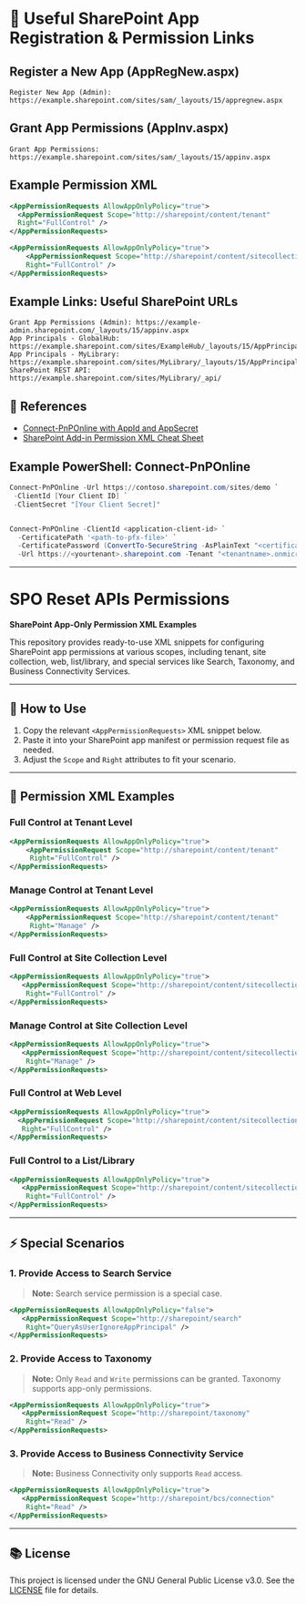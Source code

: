 # 📝 Useful SharePoint App Registration & Permission Links

## Register a New App (AppRegNew.aspx)

```
Register New App (Admin): https://example.sharepoint.com/sites/sam/_layouts/15/appregnew.aspx
```

## Grant App Permissions (AppInv.aspx)

```
Grant App Permissions: https://example.sharepoint.com/sites/sam/_layouts/15/appinv.aspx
```

## Example Permission XML

```xml
<AppPermissionRequests AllowAppOnlyPolicy="true">
  <AppPermissionRequest Scope="http://sharepoint/content/tenant"
  Right="FullControl" />
</AppPermissionRequests>

<AppPermissionRequests AllowAppOnlyPolicy="true">
    <AppPermissionRequest Scope="http://sharepoint/content/sitecollection"
    Right="FullControl" />
</AppPermissionRequests>
```

## Example Links: Useful SharePoint URLs

```
Grant App Permissions (Admin): https://example-admin.sharepoint.com/_layouts/15/appinv.aspx
App Principals - GlobalHub: https://example.sharepoint.com/sites/ExampleHub/_layouts/15/AppPrincipals.aspx
App Principals - MyLibrary: https://example.sharepoint.com/sites/MyLibrary/_layouts/15/AppPrincipals.aspx
SharePoint REST API: https://example.sharepoint.com/sites/MyLibrary/_api/
```

## 🔗 References

- [Connect-PnPOnline with AppId and AppSecret](https://www.sharepointdiary.com/2019/03/connect-pnponline-with-appid-and-appsecret.html)
- [SharePoint Add-in Permission XML Cheat Sheet](https://medium.com/ng-sp/sharepoint-add-in-permission-xml-cheat-sheet-64b87d8d7600)

## Example PowerShell: Connect-PnPOnline

```powershell
Connect-PnPOnline -Url https://contoso.sharepoint.com/sites/demo `
 -ClientId [Your Client ID] `
 -ClientSecret "[Your Client Secret]"


Connect-PnPOnline -ClientId <application-client-id> `
  -CertificatePath '<path-to-pfx-file>' `
  -CertificatePassword (ConvertTo-SecureString -AsPlainText "<certificate-password>" -Force) `
  -Url https://<yourtenant>.sharepoint.com -Tenant "<tenantname>.onmicrosoft.com"
```

---

# SPO Reset APIs Permissions

**SharePoint App-Only Permission XML Examples**

This repository provides ready-to-use XML snippets for configuring SharePoint app permissions at various scopes, including tenant, site collection, web, list/library, and special services like Search, Taxonomy, and Business Connectivity Services.

---

## 🚀 How to Use

1. Copy the relevant `<AppPermissionRequests>` XML snippet below.
2. Paste it into your SharePoint app manifest or permission request file as needed.
3. Adjust the `Scope` and `Right` attributes to fit your scenario.

---

## 🔑 Permission XML Examples

### Full Control at Tenant Level

```xml
<AppPermissionRequests AllowAppOnlyPolicy="true">
    <AppPermissionRequest Scope="http://sharepoint/content/tenant"
     Right="FullControl" />
</AppPermissionRequests>
```

### Manage Control at Tenant Level

```xml
<AppPermissionRequests AllowAppOnlyPolicy="true">
    <AppPermissionRequest Scope="http://sharepoint/content/tenant"
     Right="Manage" />
</AppPermissionRequests>
```

### Full Control at Site Collection Level

```xml
<AppPermissionRequests AllowAppOnlyPolicy="true">
   <AppPermissionRequest Scope="http://sharepoint/content/sitecollection"
    Right="FullControl" />
</AppPermissionRequests>
```

### Manage Control at Site Collection Level

```xml
<AppPermissionRequests AllowAppOnlyPolicy="true">
   <AppPermissionRequest Scope="http://sharepoint/content/sitecollection"
    Right="Manage" />
</AppPermissionRequests>
```

### Full Control at Web Level

```xml
<AppPermissionRequests AllowAppOnlyPolicy="true">
  <AppPermissionRequest Scope="http://sharepoint/content/sitecollection/web"
   Right="FullControl" />
</AppPermissionRequests>
```

### Full Control to a List/Library

```xml
<AppPermissionRequests AllowAppOnlyPolicy="true">
   <AppPermissionRequest Scope="http://sharepoint/content/sitecollection/web/list"
    Right="FullControl" />
</AppPermissionRequests>
```

---

## ⚡ Special Scenarios

### 1. Provide Access to Search Service

> **Note:** Search service permission is a special case.

```xml
<AppPermissionRequests AllowAppOnlyPolicy="false">
   <AppPermissionRequest Scope="http://sharepoint/search"
    Right="QueryAsUserIgnoreAppPrincipal" />
</AppPermissionRequests>
```

### 2. Provide Access to Taxonomy

> **Note:** Only `Read` and `Write` permissions can be granted. Taxonomy supports app-only permissions.

```xml
<AppPermissionRequests AllowAppOnlyPolicy="true">
   <AppPermissionRequest Scope="http://sharepoint/taxonomy"
    Right="Read" />
</AppPermissionRequests>
```

### 3. Provide Access to Business Connectivity Service

> **Note:** Business Connectivity only supports `Read` access.

```xml
<AppPermissionRequests AllowAppOnlyPolicy="true">
   <AppPermissionRequest Scope="http://sharepoint/bcs/connection"
    Right="Read" />
</AppPermissionRequests>
```

---

## 📚 License

This project is licensed under the GNU General Public License v3.0. See the [LICENSE](LICENSE) file for details.
